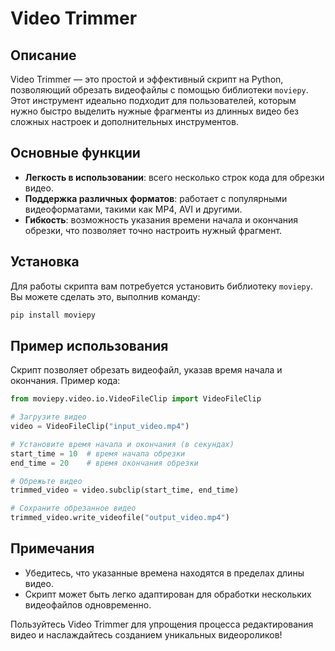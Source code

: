 # Video Trimmer

## Описание

Video Trimmer — это простой и эффективный скрипт на Python, позволяющий обрезать видеофайлы с помощью библиотеки `moviepy`. Этот инструмент идеально подходит для пользователей, которым нужно быстро выделить нужные фрагменты из длинных видео без сложных настроек и дополнительных инструментов.

## Основные функции

- **Легкость в использовании**: всего несколько строк кода для обрезки видео.
- **Поддержка различных форматов**: работает с популярными видеоформатами, такими как MP4, AVI и другими.
- **Гибкость**: возможность указания времени начала и окончания обрезки, что позволяет точно настроить нужный фрагмент.

## Установка

Для работы скрипта вам потребуется установить библиотеку `moviepy`. Вы можете сделать это, выполнив команду:

```bash
pip install moviepy
```

## Пример использования

Скрипт позволяет обрезать видеофайл, указав время начала и окончания. Пример кода:

```python
from moviepy.video.io.VideoFileClip import VideoFileClip

# Загрузите видео
video = VideoFileClip("input_video.mp4")

# Установите время начала и окончания (в секундах)
start_time = 10  # время начала обрезки
end_time = 20    # время окончания обрезки

# Обрежьте видео
trimmed_video = video.subclip(start_time, end_time)

# Сохраните обрезанное видео
trimmed_video.write_videofile("output_video.mp4")
```

## Примечания

- Убедитесь, что указанные времена находятся в пределах длины видео.
- Скрипт может быть легко адаптирован для обработки нескольких видеофайлов одновременно.

Пользуйтесь Video Trimmer для упрощения процесса редактирования видео и наслаждайтесь созданием уникальных видеороликов!
